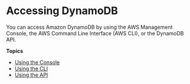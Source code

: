 # Accessing DynamoDB<a name="AccessingDynamoDB"></a>

 You can access Amazon DynamoDB by using the AWS Management Console, the AWS Command Line Interface \(AWS CLI\), or the DynamoDB API\.

**Topics**
+ [Using the Console](ConsoleDynamoDB.md)
+ [Using the CLI](Tools.CLI.md)
+ [Using the API](Using.API.md)
